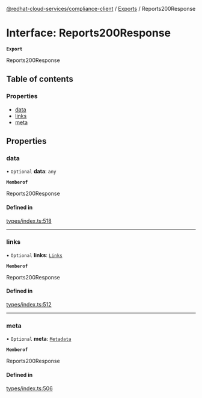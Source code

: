 [@redhat-cloud-services/compliance-client](../README.md) / [Exports](../modules.md) / Reports200Response

# Interface: Reports200Response

**`Export`**

Reports200Response

## Table of contents

### Properties

- [data](Reports200Response.md#data)
- [links](Reports200Response.md#links)
- [meta](Reports200Response.md#meta)

## Properties

### data

• `Optional` **data**: `any`

**`Memberof`**

Reports200Response

#### Defined in

[types/index.ts:518](https://github.com/RedHatInsights/javascript-clients/blob/main/packages/compliance/types/index.ts#L518)

___

### links

• `Optional` **links**: [`Links`](Links.md)

**`Memberof`**

Reports200Response

#### Defined in

[types/index.ts:512](https://github.com/RedHatInsights/javascript-clients/blob/main/packages/compliance/types/index.ts#L512)

___

### meta

• `Optional` **meta**: [`Metadata`](Metadata.md)

**`Memberof`**

Reports200Response

#### Defined in

[types/index.ts:506](https://github.com/RedHatInsights/javascript-clients/blob/main/packages/compliance/types/index.ts#L506)

